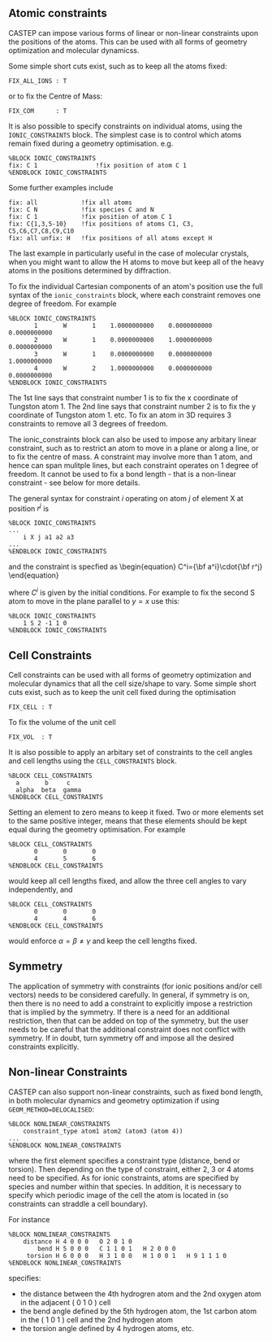 ## Atomic constraints

CASTEP can impose various forms of linear or non-linear constraints upon the positions of the atoms. This can be used with all forms of geometry optimization and 
molecular dynamicss.

Some simple short cuts exist, such as to keep all the atoms fixed:

```
FIX_ALL_IONS : T
```
or to fix the Centre of Mass:
```
FIX_COM      : T
```

It is also possible to specify constraints on individual atoms, using the `IONIC_CONSTRAINTS` block. The simplest case is to control which atoms remain fixed during 
a geometry optimisation. e.g.

```
%BLOCK IONIC_CONSTRAINTS
fix: C 1				!fix position of atom C 1
%ENDBLOCK IONIC_CONSTRAINTS
```

Some further examples include


    fix: all            !fix all atoms 
    fix: C N            !fix species C and N 
    fix: C 1            !fix position of atom C 1 
    fix: C{1,3,5-10}    !fix positions of atoms C1, C3, C5,C6,C7,C8,C9,C10 
    fix: all unfix: H   !fix positions of all atoms except H

The last example in particularly useful in the case of molecular crystals, when you might want to allow the H atoms to move but keep all of the heavy atoms in the 
positions determined by diffraction.


To fix the individual Cartesian components of an atom's position use the full syntax of the `ionic_constraints` block, where each constraint removes one degree of 
freedom. For example
```
%BLOCK IONIC_CONSTRAINTS
       1       W       1    1.0000000000    0.0000000000    0.0000000000
       2       W       1    0.0000000000    1.0000000000    0.0000000000
       3       W       1    0.0000000000    0.0000000000    1.0000000000
       4       W       2    1.0000000000    0.0000000000    0.0000000000
%ENDBLOCK IONIC_CONSTRAINTS
```

The 1st line says that constraint number 1 is to fix the x coordinate of Tungston atom 1. The 2nd line says that constraint number 2 is to fix the y coordinate of 
Tungston atom 1. etc. To fix an atom in 3D requires 3 constraints to remove all 3 degrees of freedom.

The ionic_constraints block can also be used to impose any arbitary linear constraint, such as to restrict an atom to move in a plane or along a line, or to fix the 
centre of mass. A constraint may involve more than 1 atom, and hence can span mulitple lines, but each constraint operates on 1 degree of freedom. It cannot be used 
to fix a bond length - that is a non-linear constraint - see below for more details.

The general syntax for constraint $i$ operating on atom $j$ of element X at position $r^j$ is
```
%BLOCK IONIC_CONSTRAINTS
...
    i X j a1 a2 a3
...
%ENDBLOCK IONIC_CONSTRAINTS
```
and the constraint is specfied as
\begin{equation}
   C^i={\bf a^i}\cdot{\bf r^j}
\end{equation}

where $C^i$ is given by the initial conditions. For example to fix the second S atom to move in the plane parallel to $y=x$ use this:
```
%BLOCK IONIC_CONSTRAINTS
    1 S 2 -1 1 0
%ENDBLOCK IONIC_CONSTRAINTS
```


## Cell Constraints

Cell constraints can be used with all forms of geometry optimization and molecular dynamics that all the cell size/shape to vary. Some simple short cuts exist, such 
as to keep the unit cell fixed during the optimisation
```
FIX_CELL : T
```

To fix the volume of the unit cell
```
FIX_VOL  : T
```


It is also possible to apply an arbitary set of constraints to the cell angles and cell lengths using the `CELL_CONSTRAINTS` block.

```
%BLOCK CELL_CONSTRAINTS
  a       b     c
  alpha  beta  gamma
%ENDBLOCK CELL_CONSTRAINTS
```

Setting an element to zero means to keep it fixed. Two or more elements set to the same positive integer, means that these elements should be kept equal during the 
geometry optimisation. For example
```
%BLOCK CELL_CONSTRAINTS
       0       0       0
       4       5       6
%ENDBLOCK CELL_CONSTRAINTS
```
would keep all cell lengths fixed, and allow the three cell angles to vary independently, and  
```
%BLOCK CELL_CONSTRAINTS
       0       0       0
       4       4       6
%ENDBLOCK CELL_CONSTRAINTS
```
would enforce $\alpha=\beta\neq\gamma$ and keep the cell lengths fixed.

## Symmetry
The application of symmetry with constraints (for ionic positions and/or cell vectors) needs to be considered carefully. In general, if symmetry is on, then there is 
no need to add a constraint to explicitly impose a restriction that is implied by the symmetry. If there is a need for an additional restriction, then that can be 
added on top of the symmetry, but the user needs to be careful that the additional constraint does not conflict with symmetry. If in doubt, turn symmetry off and 
impose all the desired constraints explicitly.


## Non-linear Constraints

CASTEP can also support non-linear constraints, such as fixed bond length, in both molecular dynamics and geometry optimization if using `GEOM_METHOD=DELOCALISED`:
```
%BLOCK NONLINEAR_CONSTRAINTS
    constraint_type atom1 atom2 (atom3 (atom 4))
...
%ENDBLOCK NONLINEAR_CONSTRAINTS
```
where the first element specifies a constraint type (distance, bend or torsion). Then depending on the type of constraint, either 2, 3 or 4 atoms need to be specified. 
As for ionic constraints, atoms are specified by species and number within that species. In addition, it is necessary to specify which periodic image of the cell the 
atom is located in (so constraints can straddle a cell boundary).

For instance
```
%BLOCK NONLINEAR_CONSTRAINTS
    distance H 4 0 0 0   O 2 0 1 0
        bend H 5 0 0 0   C 1 1 0 1   H 2 0 0 0
     torsion H 6 0 0 0   H 3 1 0 0   H 1 0 0 1   H 9 1 1 1 0 
%ENDBLOCK NONLINEAR_CONSTRAINTS
```
specifies:
* the distance between the 4th hydrogren atom and the 2nd oxygen atom in the adjacent ( 0 1 0 ) cell
* the bend angle defined by the 5th hydrogen atom, the 1st carbon atom in the ( 1 0 1 ) cell and the 2nd hydrogen atom
* the torsion angle defined by 4 hydrogen atoms, etc.


